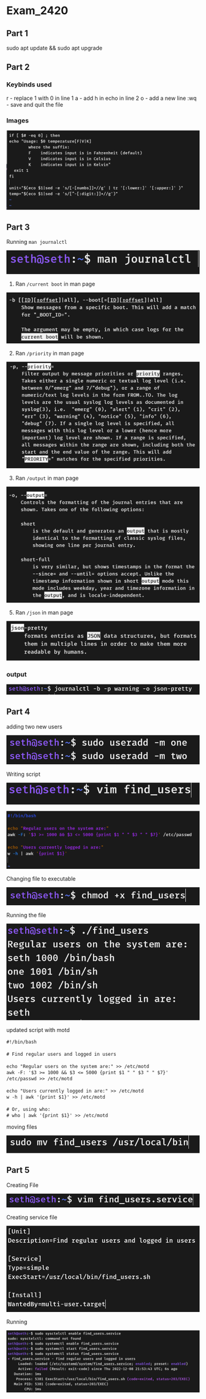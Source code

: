 # Exam_2420

## Part 1

sudo apt update && sudo apt upgrade

## Part 2

### Keybinds used

r - replace 1 with 0 in line 1
a - add h in echo in line 2
o - add a new line
:wq - save and quit the file

### Images

![Part 2](/images/1.png)

## Part 3

Running `man journalctl`

![Part 3](/images/2.png)

1. Ran `/current boot` in man page

![Part 3](/images/3.png)

2. Ran `/priority` in man page

![Part 3](/images/4.png)

3. Ran `/output` in man page

![Part 3](/images/5.png)

5. Ran `/json` in man page

![Part 3](/images/6.png)

### output

![Part 3](/images/7.png)


## Part 4

adding two new users

![Part 4](/images/8.png)

Writing script

![Part 4](/images/9.png)

![Part 4](/images/10.png)

Changing file to executable

![Part 4](/images/11.png)

Running the file

![Part 4](/images/12.png)

updated script with motd

```
#!/bin/bash

# Find regular users and logged in users

echo "Regular users on the system are:" >> /etc/motd
awk -F: '$3 >= 1000 && $3 <= 5000 {print $1 " " $3 " " $7}' /etc/passwd >> /etc/motd

echo "Users currently logged in are:" >> /etc/motd
w -h | awk '{print $1}' >> /etc/motd

# Or, using who:
# who | awk '{print $1}' >> /etc/motd

```

moving files

![Part 4](/images/13.png)

## Part 5

Creating File

![Part 5](/images/14.png)

Creating service file

![Part 5](/images/15.png)

Running


![Part 5](/images/16.png)


